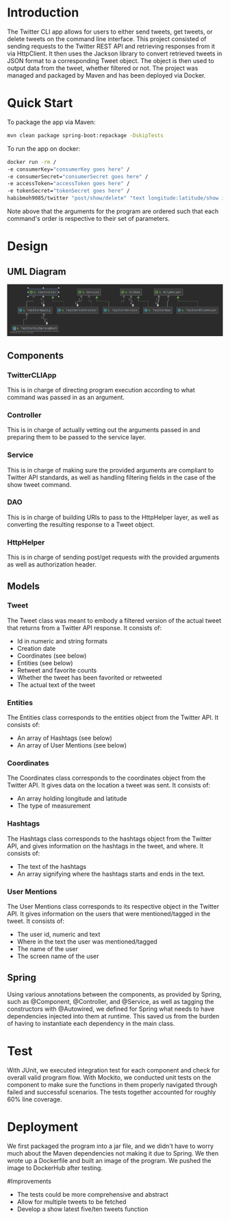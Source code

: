 # Introduction

The Twitter CLI app allows for users to either send tweets,
get tweets, or delete tweets on the command line interface.
This project consisted of sending requests to the Twitter REST
API and retrieving responses from it via HttpClient. It then uses
the Jackson library to convert retrieved tweets in JSON format
to a corresponding Tweet object. The object is then used to output
data from the tweet, whether filtered or not. The project was managed
and packaged by Maven and has been deployed via Docker.

# Quick Start

To package the app via Maven:

```bash
mvn clean package spring-boot:repackage -DskipTests
```

To run the app on docker:

```bash
docker run -rm /
-e consumerKey="consumerKey goes here" /
-e consumerSecret="consumerSecret goes here" /
-e accessToken="accessToken goes here" /
-e tokenSecret="tokenSecret goes here" /
habibmoh9085/twitter "post/show/delete" "text longitude:latitude/show id [fields]/delete id,...,ids"
```
Note above that the arguments for the program are ordered such
that each command's order is respective to their set of parameters.

# Design

## UML Diagram
![UML Class Diagram](assets/uml.png)

## Components

### TwitterCLIApp

This is in charge of directing program 
execution according to what command was passed in as an argument.

### Controller
This is in charge of actually vetting out the arguments passed
in and preparing them to be passed to the service layer.

### Service
This is in charge of making sure the provided arguments are
compliant to Twitter API standards, as well as handling 
filtering fields in the case of the show tweet command.

### DAO
This is in charge of building URIs to pass to the HttpHelper
layer, as well as converting the resulting response to a 
Tweet object.

### HttpHelper
This is in charge of sending post/get requests with the 
provided arguments as well as authorization header.

## Models

### Tweet
The Tweet class was meant to embody a filtered version of
the actual tweet that returns from a Twitter API response.
It consists of:
- Id in numeric and string formats
- Creation date
- Coordinates (see below)
- Entities (see below)
- Retweet and favorite counts
- Whether the tweet has been favorited or retweeted
- The actual text of the tweet

### Entities
The Entities class corresponds to the entities object from
the Twitter API. It consists of:
- An array of Hashtags (see below)
- An array of User Mentions (see below)

### Coordinates
The Coordinates class corresponds to the coordinates object
from the Twitter API. It gives data on the location a tweet
was sent. It consists of:
- An array holding longitude and latitude
- The type of measurement

### Hashtags
The Hashtags class corresponds to the hashtags object from
the Twitter API, and gives information on the hashtags
in the tweet, and where. It consists of:
- The text of the hashtags
- An array signifying where the hashtags starts and ends
	in the text.

### User Mentions
The User Mentions class corresponds to its respective object
in the Twitter API. It gives information on the users that were
mentioned/tagged in the tweet. It consists of:
- The user id, numeric and text
- Where in the text the user was mentioned/tagged
- The name of the user
- The screen name of the user

## Spring
Using various annotations between the components, as provided
by Spring, such as @Component, @Controller, and @Service, as
well as tagging the constructors with @Autowired, we defined
for Spring what needs to have dependencies injected into them
at runtime. This saved us from the burden of having to instantiate
each dependency in the main class.

# Test
With JUnit, we executed integration test for each component and
check for overall valid program flow.
With Mockito, we conducted unit tests on the component to make
sure the functions in them properly navigated through failed and
successful scenarios.
The tests together accounted for roughly 60% line coverage.

# Deployment
We first packaged the program into a jar file, and we didn't
have to worry much about the Maven dependencies not making it
due to Spring. We then wrote up a Dockerfile and built an image
of the program. We pushed the image to DockerHub after testing.

#Improvements

- The tests could be more comprehensive and abstract
- Allow for multiple tweets to be fetched
- Develop a show latest five/ten tweets function
